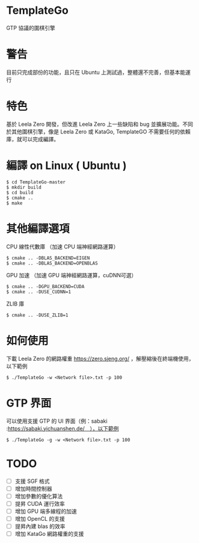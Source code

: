 # TemplateGo
GTP 協議的圍棋引擎

# 警告
目前只完成部份的功能，且只在 Ubuntu 上測試過，整體還不完善，但基本能運行

# 特色
基於 Leela Zero 開發，但改進 Leela Zero 上一些缺陷和 bug 並擴展功能。不同於其他圍棋引擎，像是 Leela Zero 或 KataGo, TemplateGO 不需要任何的依賴庫，就可以完成編譯。


# 編譯 on Linux ( Ubuntu )

    $ cd TemplateGo-master
    $ mkdir build
    $ cd build
    $ cmake ..
    $ make


# 其他編譯選項

CPU 線性代數庫 （加速 CPU 端神經網路運算）

    $ cmake .. -DBLAS_BACKEND=EIGEN
    $ cmake .. -DBLAS_BACKEND=OPENBLAS
    

GPU 加速 （加速 GPU 端神經網路運算，cuDNN可選）

    $ cmake .. -DGPU_BACKEND=CUDA
    $ cmake .. -DUSE_CUDNN=1

ZLIB 庫
    
    $ cmake .. -DUSE_ZLIB=1
    
    
# 如何使用

下載 Leela Zero 的網路權重 https://zero.sjeng.org/ ，解壓縮後在終端機使用，以下範例

    $ ./TemplateGo -w <Network file>.txt -p 100

# GTP 界面
可以使用支援 GTP 的 UI 界面（例：sabaki :https://sabaki.yichuanshen.de/　），以下範例

    $ ./TemplateGo -g -w <Network file>.txt -p 100

# TODO
- [ ] 支援 SGF 格式
- [ ] 增加時間控制器
- [ ] 增加參數的優化算法 
- [ ] 提昇 CUDA 運行效率 
- [ ] 增加 GPU 端多線程的加速 
- [ ] 增加 OpenCL 的支援 
- [ ] 提昇內建 blas 的效率 
- [ ] 增加 KataGo 網路權重的支援 
